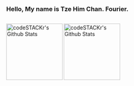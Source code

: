 ### Hello, My name is Tze Him Chan. Fourier.


<!-- ## <div></div>
 <div>

<a styles='background-color:#dc3545' target="_blank" href='http://www.instagram.com/dartangnantheml' ><img src='https://img.shields.io/badge/Instagram-474747?style=for-the-badge&logo=instagram&logoColor=white'></a>
<a styles='background-color:#dc3545' target="_blank" href='https://www.linkedin.com/in/dartangnantheml/' ><img src='https://img.shields.io/badge/Linkedin-1865c4?style=for-the-badge&logo=linkedin&logoColor=ffffff'></a>
<a styles='background-color:#dc3545' target="_blank" href="mailto:dartangnan.theml@gmail.com" ><img src='https://img.shields.io/badge/Gmail-c92626?style=for-the-badge&logo=gmail&logoColor=ffffff'></a>

</div>
-->
## <div></div>

<a href="http://github.com/fourierz517">
<img height='150em'  align='left' alt="codeSTACKr's Github Stats" src='https://github-readme-stats.vercel.app/api?username=fourierz517&show_icons=true&hide_border=true&theme=noctis_minimus'/>
<img height='150em'  align='left' alt="codeSTACKr's Github Stats" src='https://github-readme-stats.vercel.app/api/top-langs/?username=fourierz517&layout=compact&theme=noctis_minimus'/>
</a>

<!---
fourierz517/fourierz517 is a ✨ special ✨ repository because its `README.md` (this file) appears on your GitHub profile.
You can click the Preview link to take a look at your changes. test
--->
